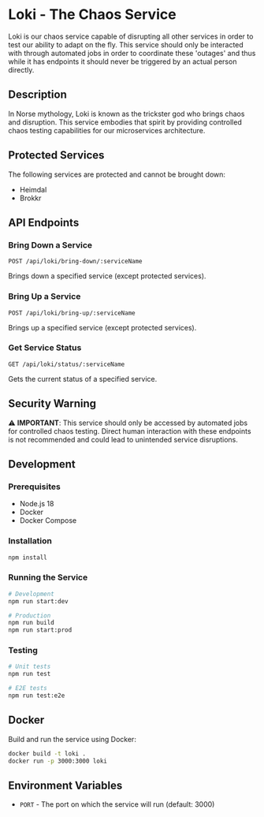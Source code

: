 # Loki - The Chaos Service

Loki is our chaos service capable of disrupting all other services in order to test our ability to adapt on the fly. This service should only be interacted with through automated jobs in order to coordinate these 'outages' and thus while it has endpoints it should never be triggered by an actual person directly.

## Description

In Norse mythology, Loki is known as the trickster god who brings chaos and disruption. This service embodies that spirit by providing controlled chaos testing capabilities for our microservices architecture.

## Protected Services

The following services are protected and cannot be brought down:
- Heimdal
- Brokkr

## API Endpoints

### Bring Down a Service
```
POST /api/loki/bring-down/:serviceName
```
Brings down a specified service (except protected services).

### Bring Up a Service
```
POST /api/loki/bring-up/:serviceName
```
Brings up a specified service (except protected services).

### Get Service Status
```
GET /api/loki/status/:serviceName
```
Gets the current status of a specified service.

## Security Warning

⚠️ **IMPORTANT**: This service should only be accessed by automated jobs for controlled chaos testing. Direct human interaction with these endpoints is not recommended and could lead to unintended service disruptions.

## Development

### Prerequisites
- Node.js 18
- Docker
- Docker Compose

### Installation
```bash
npm install
```

### Running the Service
```bash
# Development
npm run start:dev

# Production
npm run build
npm run start:prod
```

### Testing
```bash
# Unit tests
npm run test

# E2E tests
npm run test:e2e
```

## Docker

Build and run the service using Docker:
```bash
docker build -t loki .
docker run -p 3000:3000 loki
```

## Environment Variables

- `PORT` - The port on which the service will run (default: 3000) 